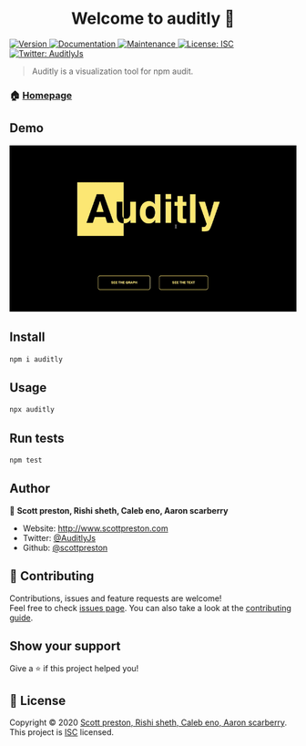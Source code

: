 <h1 align="center">Welcome to auditly 👋</h1>
<p>
  <a href="https://www.npmjs.com/package/auditly" target="_blank">
    <img alt="Version" src="https://img.shields.io/npm/v/auditly.svg">
  </a>
  <a href="https://github.com/scottpreston/auditly#readme" target="_blank">
    <img alt="Documentation" src="https://img.shields.io/badge/documentation-yes-brightgreen.svg" />
  </a>
  <a href="https://github.com/scottpreston/auditly/graphs/commit-activity" target="_blank">
    <img alt="Maintenance" src="https://img.shields.io/badge/Maintained%3F-yes-green.svg" />
  </a>
  <a href="https://github.com/scottpreston/auditly/blob/master/LICENSE" target="_blank">
    <img alt="License: ISC" src="https://img.shields.io/github/license/scottpreston/auditly" />
  </a>
  <a href="https://twitter.com/AuditlyJs" target="_blank">
    <img alt="Twitter: AuditlyJs" src="https://img.shields.io/twitter/follow/AuditlyJs.svg?style=social" />
  </a>
</p>

> Auditly is a visualization tool for npm audit.

### 🏠 [Homepage](https://github.com/scottpreston/auditly#readme)

## Demo

![Auditly gif demo](demo/demo.gif)

## Install

```sh
npm i auditly
```

## Usage

```sh
npx auditly
```

## Run tests

```sh
npm test
```

## Author

👤 **Scott preston, Rishi sheth, Caleb eno, Aaron scarberry**

* Website: http://www.scottpreston.com
* Twitter: [@AuditlyJs](https://twitter.com/AuditlyJs)
* Github: [@scottpreston](https://github.com/scottpreston)

## 🤝 Contributing

Contributions, issues and feature requests are welcome!<br />Feel free to check [issues page](https://github.com/scottpreston/auditly/issues). You can also take a look at the [contributing guide](https://github.com/scottpreston/auditly/blob/master/CONTRIBUTING.md).

## Show your support

Give a ⭐️ if this project helped you!

## 📝 License

Copyright © 2020 [Scott preston, Rishi sheth, Caleb eno, Aaron scarberry](https://github.com/scottpreston).<br />
This project is [ISC](https://github.com/scottpreston/auditly/blob/master/LICENSE) licensed.